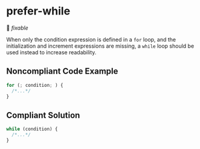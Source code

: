 # prefer-while

:wrench: *fixable*

When only the condition expression is defined in a `for` loop, and the initialization and increment expressions are missing, a `while` loop should be used instead to increase readability.

## Noncompliant Code Example

```javascript
for (; condition; ) {
  /*...*/
}
```

## Compliant Solution

```javascript
while (condition) {
  /*...*/
}
```
